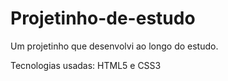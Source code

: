 # Projetinho-de-estudo
Um projetinho que desenvolvi ao longo do estudo.

Tecnologias usadas: HTML5 e CSS3
